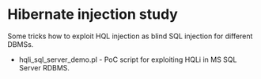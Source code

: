 # Hibernate injection study

Some tricks how to exploit HQL injection as blind SQL injection for different DBMSs.

 - hqli_sql_server_demo.pl - PoC script for exploiting HQLi in MS SQL Server RDBMS.